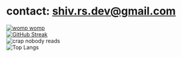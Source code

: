 # contact: shiv.rs.dev@gmail.com
[![womp womp](https://readme-typing-svg.demolab.com/?lines=ambassing+🤑)](https://git.io/typing-svg)
</br>
[![GitHub Streak](https://streak-stats.demolab.com?user=shivrsdev&theme=dark)](https://git.io/streak-stats)
</br>
![crap nobody reads](https://github-readme-stats.vercel.app/api?username=shivrsdev&hide=contribs,prs&theme=dark)
</br>
![Top Langs](https://github-readme-stats.vercel.app/api/top-langs/?username=shivrsdev&langs_count=3&theme=dark)
</br> </br>
